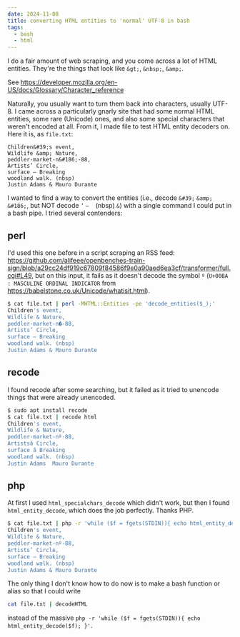 ```yaml
---
date: 2024-11-08
title: converting HTML entities to 'normal' UTF-8 in bash
tags:
  - bash
  - html
---
```

I do a fair amount of web scraping, and you come across a lot of HTML entities. They're the things that look like `&gt;`, `&nbsp;`, `&amp;`.

See <https://developer.mozilla.org/en-US/docs/Glossary/Character_reference>

Naturally, you usually want to turn them back into characters, usually UTF-8. I came across a particularly gnarly site that had some normal HTML entities, some rare (Unicode) ones, and also some special characters that weren't encoded at all. From it, I made file to test HTML entity decoders on. Here it is, as `file.txt`:

```text
Children&#39;s event,
Wildlife &amp; Nature,
peddler-market-n&#186;-88,
Artists’ Circle,
surface – Breaking
woodland walk. (nbsp)
Justin Adams & Mauro Durante
```

I wanted to find a way to convert the entities (i.e., decode `&#39;` `&amp;` `&#186;`, but NOT decode `’` `–` ` ` (nbsp) `&`) with a single command I could put in a bash pipe. I tried several contenders:

## perl

I'd used this one before in a script scraping an RSS feed: <https://github.com/alifeee/openbenches-train-sign/blob/a29cc24df919c67809f84586f9e0a90aed6ea3cf/transformer/full.cgi#L49>, but on this input, it fails as it doesn't decode the symbol `º` (`U+00BA : MASCULINE ORDINAL INDICATOR` from <https://babelstone.co.uk/Unicode/whatisit.html>).

```bash
$ cat file.txt | perl -MHTML::Entities -pe 'decode_entities($_);'
Children's event,
Wildlife & Nature,
peddler-market-n�-88,
Artists’ Circle,
surface – Breaking
woodland walk. (nbsp)
Justin Adams & Mauro Durante
```

## recode

I found recode after some searching, but it failed as it tried to unencode things that were already unencoded.

```bash
$ sudo apt install recode
$ cat file.txt | recode html
Children's event,
Wildlife & Nature,
peddler-market-nº-88,
Artistsâ Circle,
surface â Breaking
woodland walk. (nbsp)
Justin Adams  Mauro Durante
```

## php

At first I used `html_specialchars_decode` which didn't work, but then I found `html_entity_decode`, which does the job perfectly. Thanks PHP.

```bash
$ cat file.txt | php -r 'while ($f = fgets(STDIN)){ echo html_entity_decode($f); }'
Children's event,
Wildlife & Nature,
peddler-market-nº-88,
Artists’ Circle,
surface – Breaking
woodland walk. (nbsp)
Justin Adams & Mauro Durante
```

The only thing I don't know how to do now is to make a bash function or alias so that I could write

```bash
cat file.txt | decodeHTML
```

instead of the massive `php -r 'while ($f = fgets(STDIN)){ echo html_entity_decode($f); }'`.

